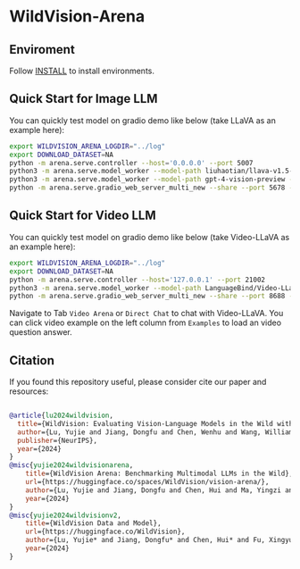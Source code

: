# WildVision-Arena

## Enviroment
Follow [INSTALL](INSTALL.md) to install environments.

## Quick Start for Image LLM
You can quickly test model on gradio demo like below (take LLaVA as an example here):
```bash
export WILDVISION_ARENA_LOGDIR="../log"
export DOWNLOAD_DATASET=NA
python -m arena.serve.controller --host='0.0.0.0' --port 5007
python3 -m arena.serve.model_worker --model-path liuhaotian/llava-v1.5-13b --controller http://127.0.0.1:5007 --port 31002 --worker http://127.0.0.1:31002 --host=127.0.0.1  --num-gpus 1
python3 -m arena.serve.model_worker --model-path gpt-4-vision-preview --controller http://127.0.0.1:5007 --port 31001 --worker http://127.0.0.1:31001 --host=127.0.0.1 
python -m arena.serve.gradio_web_server_multi_new --share --port 5678 --controller-url http://127.0.0.1:8888 --elo-results-file ./image_elo_results.pkl --leaderboard-table-file ./image_leaderboard.csv --video-elo-results-file ./video_elo_results.pkl --video-leaderboard-table-file ./video_leaderboard.csv
```

## Quick Start for Video LLM
You can quickly test model on gradio demo like below (take Video-LLaVA as an example here):
```bash
export WILDVISION_ARENA_LOGDIR="../log"
export DOWNLOAD_DATASET=NA
python -m arena.serve.controller --host='127.0.0.1' --port 21002
python3 -m arena.serve.model_worker --model-path LanguageBind/Video-LLaVA-7B --controller http://127.0.0.1:21002 --port 32001 --worker http://127.0.0.1:32001 --host=127.0.0.1  --num-gpus 1
python -m arena.serve.gradio_web_server_multi_new --share --port 8688 --controller-url http://127.0.0.1:21002
```

Navigate to Tab `Video Arena` or `Direct Chat` to chat with Video-LLaVA. You can click video example on the left column from `Examples` to load an video question answer.


## Citation

If you found this repository useful, please consider cite our paper and resources:

```bibtex

@article{lu2024wildvision,
  title={WildVision: Evaluating Vision-Language Models in the Wild with Human Preferences},
  author={Lu, Yujie and Jiang, Dongfu and Chen, Wenhu and Wang, William Yang and Choi, Yejin and Lin, Bill Yuchen},
  publisher={NeurIPS},
  year={2024}
}
@misc{yujie2024wildvisionarena,
    title={WildVision Arena: Benchmarking Multimodal LLMs in the Wild},
    url={https://huggingface.co/spaces/WildVision/vision-arena/},
    author={Lu, Yujie and Jiang, Dongfu and Chen, Hui and Ma, Yingzi and Gu, Jing and Xiao, Chaowei and Chen, Wenhu and Wang, William and Choi, Yejin and Lin, Bill Yuchen},
    year={2024}
}
@misc{yujie2024wildvisionv2,
    title={WildVision Data and Model},
    url={https://huggingface.co/WildVision},
    author={Lu, Yujie* and Jiang, Dongfu* and Chen, Hui* and Fu, Xingyu and Ma, Yingzi and Gu, Jing and Saxon, Michael and Xiao, Chaowei and Chen, Wenhu and Choi, Yejin and Lin, Bill Yuchen and Eckstein, Miguel and Wang, William},
    year={2024}
}
```

